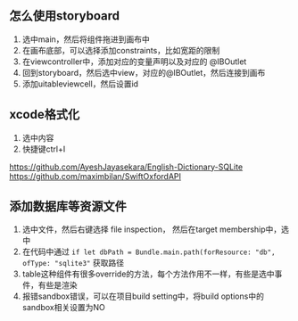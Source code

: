 ## 怎么使用storyboard
1. 选中main，然后将组件拖进到画布中
2. 在画布底部，可以选择添加constraints，比如宽距的限制
3. 在viewcontroller中，添加对应的变量声明以及对应的 @IBOutlet
4. 回到storyboard，然后选中view，对应的@IBOutlet，然后连接到画布
5. 添加uitableviewcell，然后设置id

## xcode格式化
1. 选中内容
2. 快捷键ctrl+I

https://github.com/AyeshJayasekara/English-Dictionary-SQLite
https://github.com/maximbilan/SwiftOxfordAPI

## 添加数据库等资源文件
1. 选中文件，然后右键选择 file inspection， 然后在target membership中，选中
2. 在代码中通过
```if let dbPath = Bundle.main.path(forResource: "db", ofType: "sqlite3"```
获取路径
3. table这种组件有很多override的方法，每个方法作用不一样，有些是选中事件，有些是渲染
4. 报错sandbox错误，可以在项目build setting中，将build options中的sandbox相关设置为NO
